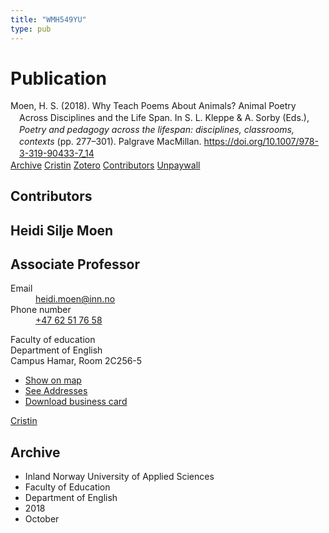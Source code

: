 ```yaml
---
title: "WMH549YU"
type: pub
---
```

<h1>Publication</h1>
<article id="csl-bib-container-WMH549YU" class="csl-bib-container">
  <div class="csl-bib-body" style="line-height: 1.35; padding-left: 1em; text-indent:-1em;">
  <div class="csl-entry">Moen, H. S. (2018). Why Teach Poems About Animals? Animal Poetry Across Disciplines and the Life Span. In S. L. Kleppe &amp; A. Sorby (Eds.), <i>Poetry and pedagogy across the lifespan: disciplines, classrooms, contexts</i> (pp. 277&#x2013;301). Palgrave MacMillan. <a href="https://doi.org/10.1007/978-3-319-90433-7_14">https://doi.org/10.1007/978-3-319-90433-7_14</a></div>
</div>
  <div class="csl-bib-buttons">
    <a href="#taxonomy-article-WMH549YU" class="csl-bib-button">Archive</a>
    <a href="https://app.cristin.no/results/show.jsf?id=1619604" alt="Cristin URL" class="csl-bib-button">Cristin</a>
    <a href="http://zotero.org/groups/5402882/items/WMH549YU" alt="Zotero URL" class="csl-bib-button">Zotero</a>
    <a href="#contributors-article-WMH549YU" class="csl-bib-button">Contributors</a>
    <a href="https://doi.org/10.1007/978-3-319-90433-7_14" class="csl-bib-button">Unpaywall</a>
  </div>
  <div id="csl-bib-meta-container-WMH549YU"></div>
</article>
<div id="csl-bib-meta-WMH549YU" class="csl-bib-meta">
  <article id="contributors-article-WMH549YU" class="contributors-article">
    <h1>Contributors</h1>
    <div class="personas"> <div class="vrtx-hinn-person-card"> <div class="photo"> <i class="lar la-user-circle missing-person"></i> </div> <div class="info"> <hgroup><h1>Heidi Silje Moen</h1> <h2>Associate Professor</h2> </hgroup><dl> <dt>Email</dt> <dd> <a href="mailto:heidi.moen@inn.no">heidi.moen@inn.no</a> </dd> <dt>Phone number</dt> <dd><a href="tel:+4762517658"> +47 62 51 76 58 </a></dd> </dl> <p> Faculty of education<br> Department of English<br> Campus Hamar, Room 2C256-5 </p> <ul class="vrtx-hinn-links"> <li><a href="https://www.google.com/maps?q=60.79625,11.07386">Show on map</a></li> <li><a href="https://www.inn.no/english/find-an-employee/heidi-moen.html#vrtx-hinn-addresses">See Addresses</a></li> <li><a href="https://www.inn.no/english/find-an-employee/heidi-moen.html?vrtx=vcf">Download business card</a></li> </ul> </div> </div> <a href="https://app.cristin.no/persons/show.jsf?id=47464" alt="Cristin URL" class="personas-cristin">Cristin</a> </div>
  </article>
  <article id="taxonomy-article-WMH549YU" class="taxonomy-article">
    <h1>Archive</h1>
    <ul>
      <li>Inland Norway University of Applied Sciences</li>
      <li>Faculty of Education</li>
      <li>Department of English</li>
      <li>2018</li>
      <li>October</li>
    </ul>
  </article>
</div>
